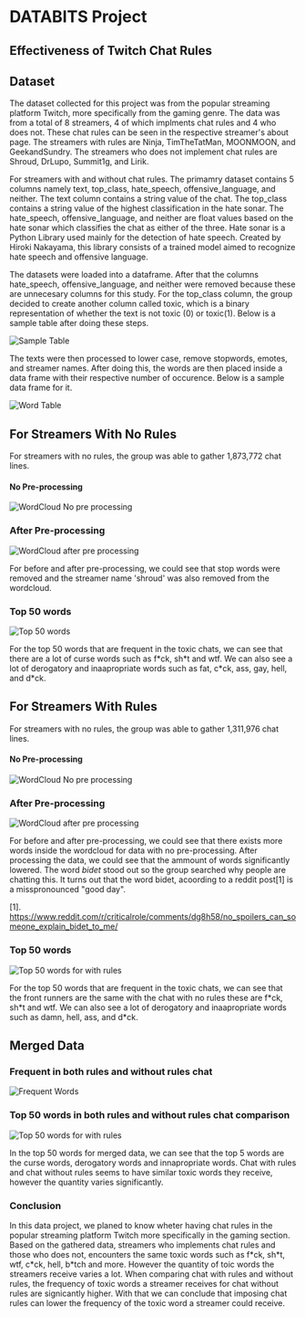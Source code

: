 # DATABITS Project
## Effectiveness of Twitch Chat Rules

## Dataset
  The dataset collected for this project was from the popular streaming platform Twitch, more specifically from the gaming genre. The data was from a total of 8 streamers, 4 of which implments chat rules and 4 who does not. These chat rules can be seen in the respective streamer's about page. The streamers with rules are Ninja, TimTheTatMan, MOONMOON, and GeekandSundry. The streamers who does not implement chat rules are Shroud, DrLupo, Summit1g, and Lirik.

  For streamers with and without chat rules. The primamry dataset contains 5 columns namely text, top_class, hate_speech, offensive_language, and neither. The text column contains a string value of the chat. The top_class contains a string value of the highest classification in the hate sonar. The hate_speech, offensive_language, and neither are float values based on the hate sonar which classifies the chat as either of the three. Hate sonar is a Python Library used mainly for the detection of hate speech. Created by Hiroki Nakayama, this library consists of a trained model aimed to recognize hate speech and offensive language.

  The datasets were loaded into a dataframe. After that the columns hate_speech, offensive_language, and neither were removed because these are unnecesary columns for this study. For the top_class column, the group decided to create another column called toxic, which is a binary representation of whether the text is not toxic (0) or toxic(1). Below is a sample table after doing these steps.

![Sample Table](/images/others/sample_table.PNG)

  The texts were then processed to lower case, remove stopwords, emotes, and streamer names. After doing this, the words are then placed inside a data frame with their respective number of occurence. Below is a sample data frame for it.

![Word Table](/images/others/words_table.png)

## For Streamers With No Rules
For streamers with no rules, the group was able to gather 1,873,772 chat lines.

#### No Pre-processing
![WordCloud No pre processing](images/norules/word_no_processing.png)

### After Pre-processing
![WordCloud after pre processing](images/norules/word_processed.png)

  For before and after pre-processing, we could see that stop words were removed and the streamer name 'shroud' was also removed from the wordcloud.

### Top 50 words
![Top 50 words](/images/norules/top_50.png)

  For the top 50 words that are frequent in the toxic chats, we can see that there are a lot of curse words such as f\*ck, sh\*t and wtf. We can also see a lot of derogatory and inaapropriate words such as fat, c\*ck, ass, gay, hell, and d\*ck.


## For Streamers With Rules
For streamers with no rules, the group was able to gather 1,311,976 chat lines.

#### No Pre-processing
![WordCloud No pre processing](/images/withrules/words_no_processing.png)

### After Pre-processing
![WordCloud after pre processing](/images/withrules/word_process.png)

  For before and after pre-processing, we could see that there exists more words inside the wordcloud for data with no pre-processing. After processing the data, we could see that the ammount of words significantly lowered. The word *bidet* stood out so the group searched why people are chatting this. It turns out that the word bidet, acoording to a reddit post[1] is a misspronounced "good day".

[1]. https://www.reddit.com/r/criticalrole/comments/dg8h58/no_spoilers_can_someone_explain_bidet_to_me/


### Top 50 words
![Top 50 words for with rules](/images/withrules/top_50.png)

  For the top 50 words that are frequent in the toxic chats, we can see that the front runners are the same with the chat with no rules these are f\*ck, sh\*t and wtf. We can also see a lot of derogatory and inaapropriate words such as damn, hell, ass, and d\*ck. 


## Merged Data

### Frequent in both rules and without rules chat
![Frequent Words](/images/merge/words_frequent)


### Top 50 words in both rules and without rules chat comparison
![Top 50 words for with rules](/images/merge/top_50.png)
  
  In the top 50 words for merged data, we can see that the top 5 words are the curse words, derogatory words and innapropriate words. Chat with rules and chat without rules seems to have similar toxic words they receive, however the quantity varies significantly.

### Conclusion
  
  In this data project, we planed to know wheter having chat rules in the popular streaming platform Twitch more specifically in the gaming section. Based on the gathered data, streamers who implements chat rules and those who does not, encounters the same toxic words such as f\*ck, sh\*t, wtf, c\*ck, hell, b\*tch and more. However the quantity of toic words the streamers receive varies a lot. When comparing chat with rules and without rules, the frequency of toxic words a streamer receives for chat without rules are signicantly higher. With that we can conclude that imposing chat rules can lower the frequency of the toxic word a streamer could receive.
